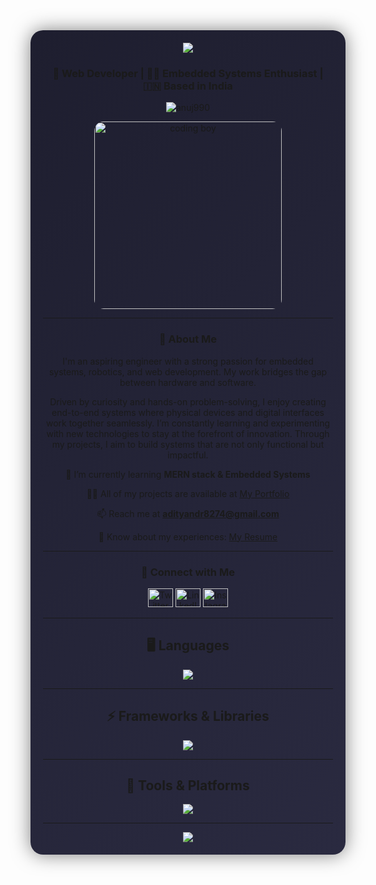 <div align="center" style="background: linear-gradient(135deg, #1e1e2f, #2a2a40); padding: 20px; border-radius: 20px; box-shadow: 0 0 30px rgba(0,0,0,0.5);">

<img src="https://capsule-render.vercel.app/api?type=waving&color=0:4e54c8,100:8f94fb&height=180&section=header&text=Hey%20I'm%20Aditya%20&fontColor=ffffff&fontSize=38&desc=Web%20Dev%20%7C%20ECE%20Undergrad%20%7C%20Embedded%20Enthusiast&descAlign=50&descAlignY=65&animation=twinkling" />



<h3 align="center">🚀 Web Developer | 👨‍💻 Embedded Systems Enthusiast | 🇮🇳 Based in India</h3>

<p align="center">
  <img src="https://komarev.com/ghpvc/?username=aadecoder&label=Profile+views&color=0e75b6&style=flat" alt="anuj990" />
</p>

<p align="center">
  <img src="https://media.giphy.com/media/v1.Y2lkPWVjZjA1ZTQ3dWd3dGFuZDIzdjh2Z2FqeWJwajNxYTdmbGFkazVyZHhvOGJvNHI3eiZlcD12MV9naWZzX3NlYXJjaCZjdD1n/FcqKy4Kj7XOK0hCW4g/giphy.gif" width="300" style="border-radius: 15px;" alt="coding boy" />
</p>

---

### 🌱 About Me  

  I'm an aspiring engineer with a strong passion for embedded systems, robotics, and web development. My work bridges the gap between hardware and software.

  Driven by curiosity and hands-on problem-solving, I enjoy creating end-to-end systems where physical devices and digital interfaces work together seamlessly.
  I’m constantly learning and experimenting with new technologies to stay at the forefront of innovation.
  Through my projects, I aim to build systems that are not only functional but impactful.

🌱 I’m currently learning **MERN stack & Embedded Systems**  

👨‍💻 All of my projects are available at [My Portfolio](https://aadecoder.github.io/Portfolio/)  

📫 Reach me at **adityandr8274@gmail.com**  

📄 Know about my experiences: [My Resume](https://docs.google.com/document/d/1Vxj4X3w_bhysBoo0tKRNOq9cg9UZE4BsXhM_1rPhboA/edit?usp=sharing)  

---

### 🤝 Connect with Me  
<p align="center">
  <a href="https://twitter.com/aadi_rajputr" target="blank"><img src="https://raw.githubusercontent.com/rahuldkjain/github-profile-readme-generator/master/src/images/icons/Social/twitter.svg" alt="Twitter" height="30" width="40" /></a>
  <a href="https://linkedin.com/in/aditya-rajput-70372930a" target="blank"><img src="https://raw.githubusercontent.com/rahuldkjain/github-profile-readme-generator/master/src/images/icons/Social/linked-in-alt.svg" alt="LinkedIn" height="30" width="40" /></a>
  <a href="https://instagram.com/aadi_rajputr" target="blank"><img src="https://raw.githubusercontent.com/rahuldkjain/github-profile-readme-generator/master/src/images/icons/Social/instagram.svg" alt="Instagram" height="30" width="40" /></a>
</p>  

---

## 🖥️ Languages  
<p align="center">
  <img src="https://skillicons.dev/icons?i=c,cpp,python,javascript" />
</p>

---

## ⚡ Frameworks & Libraries  

<p align="center">
  <img src="https://skillicons.dev/icons?i=react,nodejs,mongodb,tailwindcss,opencv" />
</p>

---

## 🔧 Tools & Platforms  

<p align="center">
  <img src="https://skillicons.dev/icons?i=git,figma,postman,arduino,linux,matlab,vscode" />
</p>

---

<img src="https://capsule-render.vercel.app/api?type=waving&color=0:4e54c8,100:8f94fb&height=140&section=footer&text=Thanks%20for%20visiting!%20⭐&fontSize=18&fontColor=ffffff&animation=twinkling&fontAlignY=70" />
